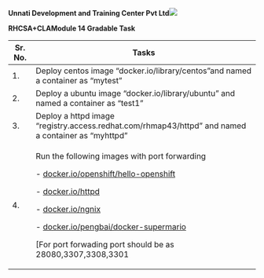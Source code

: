 ﻿**Unnati Development and Training Center Pvt Ltd![](Aspose.Words.1124eef7-da03-4047-b592-e38390a99593.001.png)**

**RHCSA+CLAModule 14 Gradable Task**



|**Sr. No.**|**Tasks**|
| - | - |
|1\.|Deploy centos image “docker.io/library/centos”and named a container as “mytest”|
|2\.|Deploy a ubuntu image “docker.io/library/ubuntu” and named a container as “test1”|
|3\.|Deploy a httpd image “registry.access.redhat.com/rhmap43/httpd” and named a container as “myhttpd”|
|4\.|<p>Run the following images with port forwarding</p><p>- [docker.io/openshift/hello-openshift](http://docker.io/openshift/hello-openshift)</p><p>- [docker.io/httpd](http://docker.io/httpd)</p><p>- [docker.io/ngnix](http://docker.io/ngnix)</p><p>- [docker.io/pengbai/docker-supermario](http://docker.io/pengbai/docker-supermario)</p><p>[For port forwading port should be as 28080,3307,3308,3301</p>|

